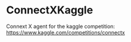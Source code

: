 # ConnectXKaggle
Connext X agent for the kaggle competition: https://www.kaggle.com/competitions/connectx
